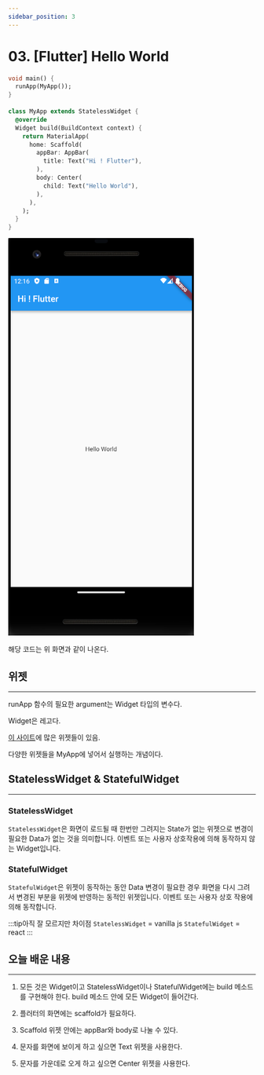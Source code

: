 ```yaml
---
sidebar_position: 3
---
```


# 03. [Flutter] Hello World

```dart
void main() {
  runApp(MyApp());
}

class MyApp extends StatelessWidget {
  @override
  Widget build(BuildContext context) {
    return MaterialApp(
      home: Scaffold(
        appBar: AppBar(
          title: Text("Hi ! Flutter"),
        ),
        body: Center(
          child: Text("Hello World"),
        ),
      ),
    );
  }
}
```

![Alt text](./img/flutter3/image5.png)

해당 코드는 위 화면과 같이 나온다.


## 위젯
---

runApp 함수의 필요한 argument는 Widget 타입의 변수다.

Widget은 레고다.

[이 사이트](https://docs.flutter.dev/ui/widgets)에 많은 위젯들이 있음.

다양한 위젯들을 MyApp에 넣어서 실행하는 개념이다.

## StatelessWidget & StatefulWidget
---

### StatelessWidget

`StatelessWidget`은 화면이 로드될 때 한번만 그려지는 State가 없는 위젯으로 변경이 필요한 Data가 없는 것을 의미합니다. 이벤트 또는 사용자 상호작용에 의해 동작하지 않는 Widget입니다.

### StatefulWidget

`StatefulWidget`은 위젯이 동작하는 동안 Data 변경이 필요한 경우 화면을 다시 그려서 변경된 부분을 위젯에 반영하는 동적인 위젯입니다. 이벤트 또는 사용자 상호 작용에 의해 동작합니다.

:::tip아직 잘 모르지만 차이점
`StatelessWidget` = vanilla js
`StatefulWidget` = react
:::

## 오늘 배운 내용
---

1. 모든 것은 Widget이고 StatelessWidget이나 StatefulWidget에는 build 메소드를 구현해야 한다. build 메소드 안에 모든 Widget이 들어간다.

2. 플러터의 화면에는 scaffold가 필요하다.

3. Scaffold 위젯 안에는 appBar와 body로 나눌 수 있다.

4. 문자를 화면에 보이게 하고 싶으면 Text 위젯을 사용한다.

5. 문자를 가운데로 오게 하고 싶으면 Center 위젯을 사용한다.